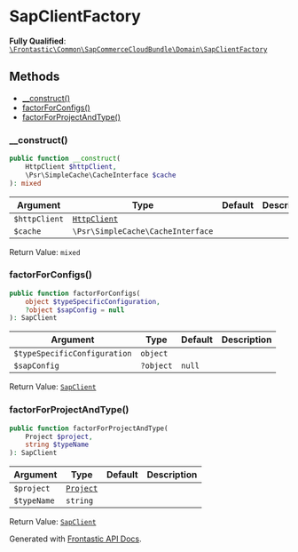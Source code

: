 #  SapClientFactory

**Fully Qualified**: [`\Frontastic\Common\SapCommerceCloudBundle\Domain\SapClientFactory`](../../../../src/php/SapCommerceCloudBundle/Domain/SapClientFactory.php)

## Methods

* [__construct()](#__construct)
* [factorForConfigs()](#factorforconfigs)
* [factorForProjectAndType()](#factorforprojectandtype)

### __construct()

```php
public function __construct(
    HttpClient $httpClient,
    \Psr\SimpleCache\CacheInterface $cache
): mixed
```

Argument|Type|Default|Description
--------|----|-------|-----------
`$httpClient`|[`HttpClient`](../../HttpClient.md)||
`$cache`|`\Psr\SimpleCache\CacheInterface`||

Return Value: `mixed`

### factorForConfigs()

```php
public function factorForConfigs(
    object $typeSpecificConfiguration,
    ?object $sapConfig = null
): SapClient
```

Argument|Type|Default|Description
--------|----|-------|-----------
`$typeSpecificConfiguration`|`object`||
`$sapConfig`|`?object`|`null`|

Return Value: [`SapClient`](SapClient.md)

### factorForProjectAndType()

```php
public function factorForProjectAndType(
    Project $project,
    string $typeName
): SapClient
```

Argument|Type|Default|Description
--------|----|-------|-----------
`$project`|[`Project`](../../ReplicatorBundle/Domain/Project.md)||
`$typeName`|`string`||

Return Value: [`SapClient`](SapClient.md)

Generated with [Frontastic API Docs](https://github.com/FrontasticGmbH/apidocs).
